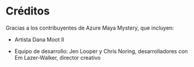 # Créditos

Gracias a los contribuyentes de Azure Maya Mystery, que incluyen:

-   Artista Dana Moot II

-   Equipo de desarrollo: Jen Looper y Chris Noring, desarrolladores con Em Lazer-Walker, director creativo
